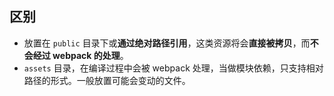 ## 区别


- 放置在 `public` 目录下或**通过绝对路径引用**，这类资源将会**直接被拷贝**，而**不会经过 webpack 的处理**。
- `assets` 目录，在编译过程中会被 webpack 处理，当做模块依赖，只支持相对路径的形式。一般放置可能会变动的文件。